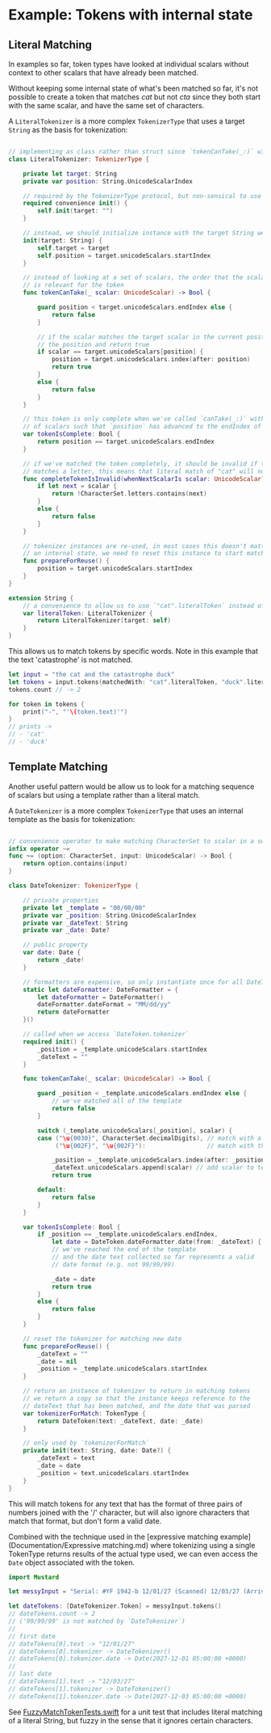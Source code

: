 # Example: Tokens with internal state

## Literal Matching

In examples so far, token types have looked at individual scalars without context to other scalars that have already been matched.

Without keeping some internal state of what's been matched so far, it's not possible to create a token that matches *cat* but not *cta* since they both start with the same scalar, and have the same set of characters.

A `LiteralTokenizer` is a more complex `TokenizerType` that uses a target `String` as the basis for tokenization:

````Swift

// implementing as class rather than struct since `tokenCanTake(_:)` will have mutating effect.
class LiteralTokenizer: TokenizerType {

    private let target: String
    private var position: String.UnicodeScalarIndex

    // required by the TokenizerType protocol, but non-sensical to use
    required convenience init() {
        self.init(target: "")
    }

    // instead, we should initialize instance with the target String we're looking for
    init(target: String) {
        self.target = target
        self.position = target.unicodeScalars.startIndex
    }

    // instead of looking at a set of scalars, the order that the scalar occurs
    // is relevant for the token
    func tokenCanTake(_ scalar: UnicodeScalar) -> Bool {

        guard position < target.unicodeScalars.endIndex else {
            return false
        }

        // if the scalar matches the target scalar in the current position, then advance
        // the position and return true
        if scalar == target.unicodeScalars[position] {
            position = target.unicodeScalars.index(after: position)
            return true
        }
        else {
            return false
        }
    }

    // this token is only complete when we've called `canTake(_:)` with the correct sequence
    // of scalars such that `position` has advanced to the endIndex of the target
    var tokenIsComplete: Bool {
        return position == target.unicodeScalars.endIndex
    }

    // if we've matched the token completely, it should be invalid if the next scalar
    // matches a letter, this means that literal match of "cat" will not match "catastrophe"
    func completeTokenIsInvalid(whenNextScalarIs scalar: UnicodeScalar?) -> Bool {
        if let next = scalar {
            return !CharacterSet.letters.contains(next)
        }
        else {
            return false
        }
    }

    // tokenizer instances are re-used, in most cases this doesn't matter, but because we keep
    // an internal state, we need to reset this instance to start matching again
    func prepareForReuse() {
        position = target.unicodeScalars.startIndex
    }
}

extension String {
    // a convenience to allow us to use `"cat".literalToken` instead of `LiteralTokenizer("cat")`
    var literalToken: LiteralTokenizer {
        return LiteralTokenizer(target: self)
    }
}
````

This allows us to match tokens by specific words. Note in this example that the text 'catastrophe' is not matched.

````Swift
let input = "the cat and the catastrophe duck"
let tokens = input.tokens(matchedWith: "cat".literalToken, "duck".literalToken)
tokens.count // -> 2

for token in tokens {
    print("-", "'\(token.text)'")
}
// prints ->
// - 'cat'
// - 'duck'

````

## Template Matching

Another useful pattern would be allow us to look for a matching sequence of scalars but using a template rather than a literal match.

A `DateTokenizer` is a more complex `TokenizerType` that uses an internal template as the basis for tokenization:

````Swift

// convenience operator to make matching CharacterSet to scalar in a switch statement
infix operator ~=
func ~= (option: CharacterSet, input: UnicodeScalar) -> Bool {
    return option.contains(input)
}

class DateTokenizer: TokenizerType {

    // private properties
    private let _template = "00/00/00"
    private var _position: String.UnicodeScalarIndex
    private var _dateText: String
    private var _date: Date?

    // public property
    var date: Date {
        return _date!
    }

    // formatters are expensive, so only instantiate once for all DateTokens
    static let dateFormatter: DateFormatter = {
        let dateFormatter = DateFormatter()
        dateFormatter.dateFormat = "MM/dd/yy"
        return dateFormatter
    }()

    // called when we access `DateToken.tokenizer`
    required init() {
        _position = _template.unicodeScalars.startIndex
        _dateText = ""
    }

    func tokenCanTake(_ scalar: UnicodeScalar) -> Bool {

        guard _position < _template.unicodeScalars.endIndex else {
            // we've matched all of the template
            return false
        }

        switch (_template.unicodeScalars[_position], scalar) {
        case ("\u{0030}", CharacterSet.decimalDigits), // match with a decimal digit
             ("\u{002F}", "\u{002F}"):                 // match with the '/' character

            _position = _template.unicodeScalars.index(after: _position) // increment the template position
            _dateText.unicodeScalars.append(scalar) // add scalar to text matched so far
            return true

        default:
            return false
        }
    }

    var tokenIsComplete: Bool {
        if _position == _template.unicodeScalars.endIndex,
            let date = DateToken.dateFormatter.date(from: _dateText) {
            // we've reached the end of the template
            // and the date text collected so far represents a valid
            // date format (e.g. not 99/99/99)

            _date = date
            return true
        }
        else {
            return false
        }
    }

    // reset the tokenizer for matching new date
    func prepareForReuse() {
        _dateText = ""
        _date = nil
        _position = _template.unicodeScalars.startIndex
    }

    // return an instance of tokenizer to return in matching tokens
    // we return a copy so that the instance keeps reference to the
    // dateText that has been matched, and the date that was parsed
    var tokenizerForMatch: TokenType {
        return DateToken(text: _dateText, date: _date)
    }

    // only used by `tokenizerForMatch`
    private init(text: String, date: Date?) {
        _dateText = text
        _date = date
        _position = text.unicodeScalars.startIndex
    }
}
````

This will match tokens for any text that has the format of three pairs of numbers joined with the '/' character, but will also ignore characters that match that format, but don't form a valid date.

Combined with the technique used in the [expressive matching example](Documentation/Expressive matching.md) where tokenizing using a single TokenType returns results of the actual type used, we can even access the `Date` object associated with the token.

````Swift
import Mustard

let messyInput = "Serial: #YF 1942-b 12/01/27 (Scanned) 12/03/27 (Arrived) ref: 99/99/99"

let dateTokens: [DateTokenizer.Token] = messyInput.tokens()
// dateTokens.count -> 2
// ('99/99/99' is not matched by `DateTokenizer`)
//
// first date
// dateTokens[0].text -> "12/01/27"
// dateTokens[0].tokenizer -> DateTokenizer()
// dateTokens[0].tokenizer.date -> Date(2027-12-01 05:00:00 +0000)
//
// last date
// dateTokens[1].text -> "12/03/27"
// dateTokens[1].tokenizer -> DateTokenizer()
// dateTokens[1].tokenizer.date -> Date(2027-12-03 05:00:00 +0000)
````

See [FuzzyMatchTokenTests.swift](/Mustard/MustardTests/FuzzyMatchTokenTests.swift) for a unit test that includes literal matching of a literal String, but fuzzy in the sense that it ignores certain characters.
